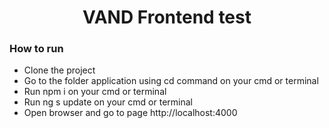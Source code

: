 <h1 align="center"width="400">VAND Frontend test</h1>

<h3>How to run</h3>
<ul>
    <li>Clone the project</li>
    <li>Go to the folder application using cd command on your cmd or terminal</li>
    <li>Run npm i on your cmd or terminal</li>
    <li>Run ng s update on your cmd or terminal</li>
    <li>Open browser and go to page http://localhost:4000</li>
</ul>

